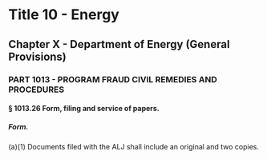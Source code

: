 
# Title 10 - Energy
## Chapter X - Department of Energy (General Provisions)
### PART 1013 - PROGRAM FRAUD CIVIL REMEDIES AND PROCEDURES
#### § 1013.26 Form, filing and service of papers.
##### Form.

(a)(1) Documents filed with the ALJ shall include an original and two copies.
